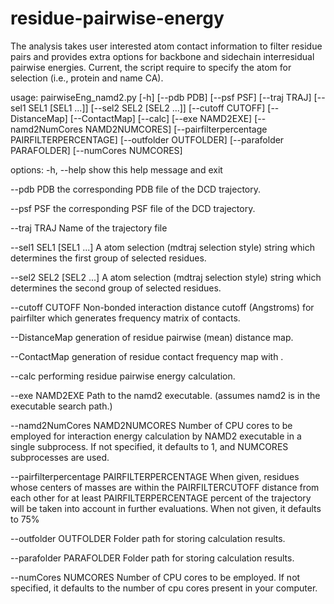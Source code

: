 # residue-pairwise-energy

The analysis takes user interested atom contact information to filter residue pairs and provides extra options for backbone and sidechain interresidual pairwise energies. Current, the script require to specify the atom for selection (i.e., protein and name CA).   

usage: pairwiseEng_namd2.py [-h] [--pdb PDB] [--psf PSF] [--traj TRAJ] [--sel1 SEL1 [SEL1 ...]] [--sel2 SEL2 [SEL2 ...]] [--cutoff CUTOFF] [--DistanceMap] [--ContactMap] [--calc] [--exe NAMD2EXE] [--namd2NumCores NAMD2NUMCORES] [--pairfilterpercentage PAIRFILTERPERCENTAGE] [--outfolder OUTFOLDER]
[--parafolder PARAFOLDER] [--numCores NUMCORES]

options:
-h, --help show this help message and exit

--pdb PDB the corresponding PDB file of the DCD trajectory.

--psf PSF the corresponding PSF file of the DCD trajectory.

--traj TRAJ Name of the trajectory file

--sel1 SEL1 [SEL1 ...]
A atom selection (mdtraj selection style) string which determines the first group of selected residues.

--sel2 SEL2 [SEL2 ...]
A atom selection (mdtraj selection style) string which determines the second group of selected residues.

--cutoff CUTOFF Non-bonded interaction distance cutoff (Angstroms) for pairfilter which generates frequency matrix of contacts.

--DistanceMap generation of residue pairwise (mean) distance map.

--ContactMap generation of residue contact frequency map with .

--calc performing residue pairwise energy calculation.

--exe NAMD2EXE Path to the namd2 executable. (assumes namd2 is in the executable search path.)

--namd2NumCores NAMD2NUMCORES
Number of CPU cores to be employed for interaction energy calculation by NAMD2 executable in a single subprocess. If not specified, it defaults to 1, and NUMCORES subprocesses are used.

--pairfilterpercentage PAIRFILTERPERCENTAGE
When given, residues whose centers of masses are within the PAIRFILTERCUTOFF distance from each other for at least PAIRFILTERPERCENTAGE percent of the trajectory will be taken into account in further evaluations. When not given, it defaults to 75%

--outfolder OUTFOLDER
Folder path for storing calculation results.

--parafolder PARAFOLDER
Folder path for storing calculation results.

--numCores NUMCORES Number of CPU cores to be employed. If not specified, it defaults to the number of cpu cores present in your computer.
